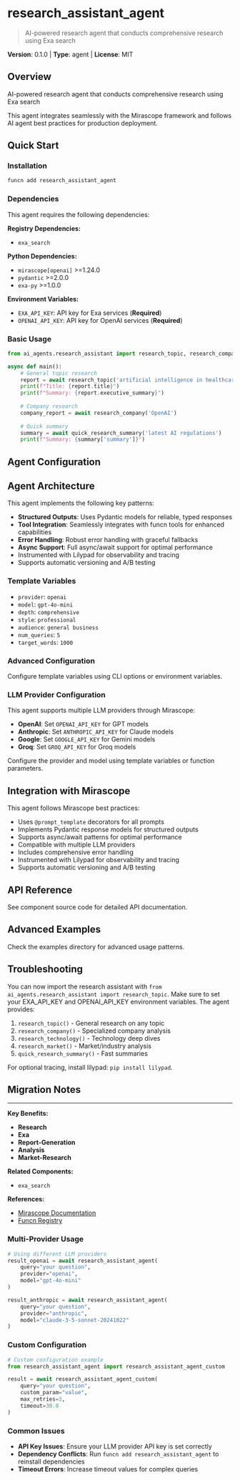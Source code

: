 # research_assistant_agent
> AI-powered research agent that conducts comprehensive research using Exa search

**Version**: 0.1.0 | **Type**: agent | **License**: MIT

## Overview

AI-powered research agent that conducts comprehensive research using Exa search

This agent integrates seamlessly with the Mirascope framework and follows AI agent best practices for production deployment.

## Quick Start

### Installation

```bash
funcn add research_assistant_agent
```

### Dependencies

This agent requires the following dependencies:

**Registry Dependencies:**

- `exa_search`

**Python Dependencies:**

- `mirascope[openai]` >=1.24.0
- `pydantic` >=2.0.0
- `exa-py` >=1.0.0

**Environment Variables:**

- `EXA_API_KEY`: API key for Exa services (**Required**)
- `OPENAI_API_KEY`: API key for OpenAI services (**Required**)

### Basic Usage

```python
from ai_agents.research_assistant import research_topic, research_company

async def main():
    # General topic research
    report = await research_topic('artificial intelligence in healthcare')
    print(f"Title: {report.title}")
    print(f"Summary: {report.executive_summary}")
    
    # Company research
    company_report = await research_company('OpenAI')
    
    # Quick summary
    summary = await quick_research_summary('latest AI regulations')
    print(f"Summary: {summary['summary']}")
```

## Agent Configuration

## Agent Architecture

This agent implements the following key patterns:

- **Structured Outputs**: Uses Pydantic models for reliable, typed responses
- **Tool Integration**: Seamlessly integrates with funcn tools for enhanced capabilities
- **Error Handling**: Robust error handling with graceful fallbacks
- **Async Support**: Full async/await support for optimal performance
- Instrumented with Lilypad for observability and tracing
- Supports automatic versioning and A/B testing

### Template Variables

- `provider`: `openai`
- `model`: `gpt-4o-mini`
- `depth`: `comprehensive`
- `style`: `professional`
- `audience`: `general business`
- `num_queries`: `5`
- `target_words`: `1000`

### Advanced Configuration

Configure template variables using CLI options or environment variables.

### LLM Provider Configuration

This agent supports multiple LLM providers through Mirascope:

- **OpenAI**: Set `OPENAI_API_KEY` for GPT models
- **Anthropic**: Set `ANTHROPIC_API_KEY` for Claude models
- **Google**: Set `GOOGLE_API_KEY` for Gemini models
- **Groq**: Set `GROQ_API_KEY` for Groq models

Configure the provider and model using template variables or function parameters.

## Integration with Mirascope

This agent follows Mirascope best practices:

- Uses `@prompt_template` decorators for all prompts
- Implements Pydantic response models for structured outputs
- Supports async/await patterns for optimal performance
- Compatible with multiple LLM providers
- Includes comprehensive error handling
- Instrumented with Lilypad for observability and tracing
- Supports automatic versioning and A/B testing

## API Reference

See component source code for detailed API documentation.

## Advanced Examples

Check the examples directory for advanced usage patterns.

## Troubleshooting

You can now import the research assistant with `from ai_agents.research_assistant import research_topic`. Make sure to set your EXA_API_KEY and OPENAI_API_KEY environment variables. The agent provides:

1. `research_topic()` - General research on any topic
2. `research_company()` - Specialized company analysis
3. `research_technology()` - Technology deep dives
4. `research_market()` - Market/industry analysis
5. `quick_research_summary()` - Fast summaries

For optional tracing, install lilypad: `pip install lilypad`.

## Migration Notes

---

**Key Benefits:**

- **Research**
- **Exa**
- **Report-Generation**
- **Analysis**
- **Market-Research**

**Related Components:**

- `exa_search`

**References:**

- [Mirascope Documentation](https://mirascope.com)
- [Funcn Registry](https://github.com/funcn-ai/funcn)

### Multi-Provider Usage

```python
# Using different LLM providers
result_openai = await research_assistant_agent(
    query="your question",
    provider="openai",
    model="gpt-4o-mini"
)

result_anthropic = await research_assistant_agent(
    query="your question",
    provider="anthropic",
    model="claude-3-5-sonnet-20241022"
)
```

### Custom Configuration

```python
# Custom configuration example
from research_assistant_agent import research_assistant_agent_custom

result = await research_assistant_agent_custom(
    query="your question",
    custom_param="value",
    max_retries=3,
    timeout=30.0
)
```

### Common Issues

- **API Key Issues**: Ensure your LLM provider API key is set correctly
- **Dependency Conflicts**: Run `funcn add research_assistant_agent` to reinstall dependencies
- **Timeout Errors**: Increase timeout values for complex queries

